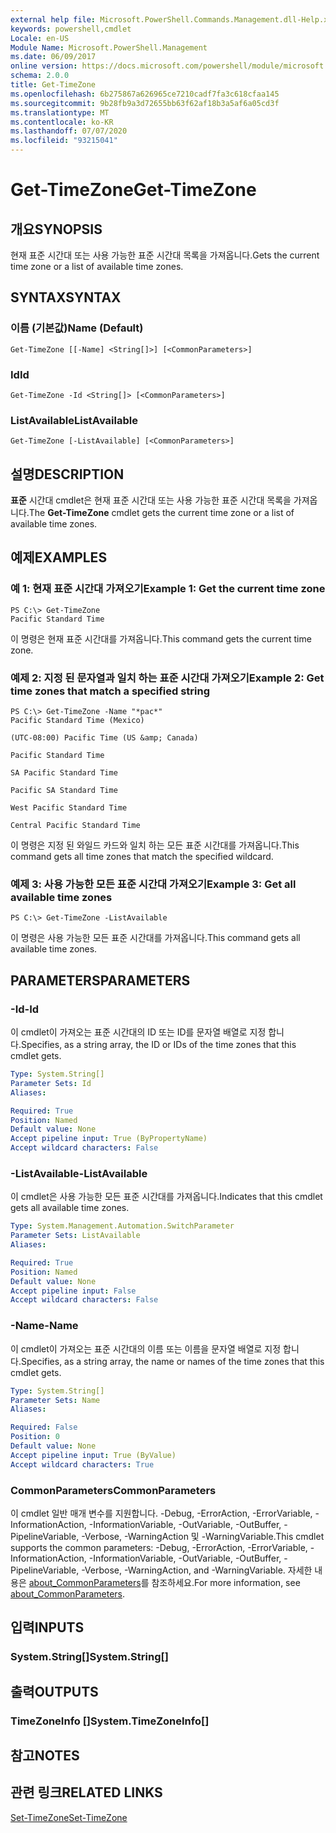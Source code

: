 ```yaml
---
external help file: Microsoft.PowerShell.Commands.Management.dll-Help.xml
keywords: powershell,cmdlet
Locale: en-US
Module Name: Microsoft.PowerShell.Management
ms.date: 06/09/2017
online version: https://docs.microsoft.com/powershell/module/microsoft.powershell.management/get-timezone?view=powershell-6&WT.mc_id=ps-gethelp
schema: 2.0.0
title: Get-TimeZone
ms.openlocfilehash: 6b275867a626965ce7210cadf7fa3c618cfaa145
ms.sourcegitcommit: 9b28fb9a3d72655bb63f62af18b3a5af6a05cd3f
ms.translationtype: MT
ms.contentlocale: ko-KR
ms.lasthandoff: 07/07/2020
ms.locfileid: "93215041"
---
```

# <span data-ttu-id="7da56-103">Get-TimeZone</span><span class="sxs-lookup"><span data-stu-id="7da56-103">Get-TimeZone</span></span>

## <span data-ttu-id="7da56-104">개요</span><span class="sxs-lookup"><span data-stu-id="7da56-104">SYNOPSIS</span></span>
<span data-ttu-id="7da56-105">현재 표준 시간대 또는 사용 가능한 표준 시간대 목록을 가져옵니다.</span><span class="sxs-lookup"><span data-stu-id="7da56-105">Gets the current time zone or a list of available time zones.</span></span>

## <span data-ttu-id="7da56-106">SYNTAX</span><span class="sxs-lookup"><span data-stu-id="7da56-106">SYNTAX</span></span>

### <span data-ttu-id="7da56-107">이름 (기본값)</span><span class="sxs-lookup"><span data-stu-id="7da56-107">Name (Default)</span></span>

```
Get-TimeZone [[-Name] <String[]>] [<CommonParameters>]
```

### <span data-ttu-id="7da56-108">Id</span><span class="sxs-lookup"><span data-stu-id="7da56-108">Id</span></span>

```
Get-TimeZone -Id <String[]> [<CommonParameters>]
```

### <span data-ttu-id="7da56-109">ListAvailable</span><span class="sxs-lookup"><span data-stu-id="7da56-109">ListAvailable</span></span>

```
Get-TimeZone [-ListAvailable] [<CommonParameters>]
```

## <span data-ttu-id="7da56-110">설명</span><span class="sxs-lookup"><span data-stu-id="7da56-110">DESCRIPTION</span></span>

<span data-ttu-id="7da56-111">**표준** 시간대 cmdlet은 현재 표준 시간대 또는 사용 가능한 표준 시간대 목록을 가져옵니다.</span><span class="sxs-lookup"><span data-stu-id="7da56-111">The **Get-TimeZone** cmdlet gets the current time zone or a list of available time zones.</span></span>

## <span data-ttu-id="7da56-112">예제</span><span class="sxs-lookup"><span data-stu-id="7da56-112">EXAMPLES</span></span>

### <span data-ttu-id="7da56-113">예 1: 현재 표준 시간대 가져오기</span><span class="sxs-lookup"><span data-stu-id="7da56-113">Example 1: Get the current time zone</span></span>

```
PS C:\> Get-TimeZone
Pacific Standard Time
```

<span data-ttu-id="7da56-114">이 명령은 현재 표준 시간대를 가져옵니다.</span><span class="sxs-lookup"><span data-stu-id="7da56-114">This command gets the current time zone.</span></span>

### <span data-ttu-id="7da56-115">예제 2: 지정 된 문자열과 일치 하는 표준 시간대 가져오기</span><span class="sxs-lookup"><span data-stu-id="7da56-115">Example 2: Get time zones that match a specified string</span></span>

```
PS C:\> Get-TimeZone -Name "*pac*"
Pacific Standard Time (Mexico)

(UTC-08:00) Pacific Time (US &amp; Canada)

Pacific Standard Time

SA Pacific Standard Time

Pacific SA Standard Time

West Pacific Standard Time

Central Pacific Standard Time
```

<span data-ttu-id="7da56-116">이 명령은 지정 된 와일드 카드와 일치 하는 모든 표준 시간대를 가져옵니다.</span><span class="sxs-lookup"><span data-stu-id="7da56-116">This command gets all time zones that match the specified wildcard.</span></span>

### <span data-ttu-id="7da56-117">예제 3: 사용 가능한 모든 표준 시간대 가져오기</span><span class="sxs-lookup"><span data-stu-id="7da56-117">Example 3: Get all available time zones</span></span>

```
PS C:\> Get-TimeZone -ListAvailable
```

<span data-ttu-id="7da56-118">이 명령은 사용 가능한 모든 표준 시간대를 가져옵니다.</span><span class="sxs-lookup"><span data-stu-id="7da56-118">This command gets all available time zones.</span></span>

## <span data-ttu-id="7da56-119">PARAMETERS</span><span class="sxs-lookup"><span data-stu-id="7da56-119">PARAMETERS</span></span>

### <span data-ttu-id="7da56-120">-Id</span><span class="sxs-lookup"><span data-stu-id="7da56-120">-Id</span></span>

<span data-ttu-id="7da56-121">이 cmdlet이 가져오는 표준 시간대의 ID 또는 ID를 문자열 배열로 지정 합니다.</span><span class="sxs-lookup"><span data-stu-id="7da56-121">Specifies, as a string array, the ID or IDs of the time zones that this cmdlet gets.</span></span>

```yaml
Type: System.String[]
Parameter Sets: Id
Aliases:

Required: True
Position: Named
Default value: None
Accept pipeline input: True (ByPropertyName)
Accept wildcard characters: False
```

### <span data-ttu-id="7da56-122">-ListAvailable</span><span class="sxs-lookup"><span data-stu-id="7da56-122">-ListAvailable</span></span>

<span data-ttu-id="7da56-123">이 cmdlet은 사용 가능한 모든 표준 시간대를 가져옵니다.</span><span class="sxs-lookup"><span data-stu-id="7da56-123">Indicates that this cmdlet gets all available time zones.</span></span>

```yaml
Type: System.Management.Automation.SwitchParameter
Parameter Sets: ListAvailable
Aliases:

Required: True
Position: Named
Default value: None
Accept pipeline input: False
Accept wildcard characters: False
```

### <span data-ttu-id="7da56-124">-Name</span><span class="sxs-lookup"><span data-stu-id="7da56-124">-Name</span></span>

<span data-ttu-id="7da56-125">이 cmdlet이 가져오는 표준 시간대의 이름 또는 이름을 문자열 배열로 지정 합니다.</span><span class="sxs-lookup"><span data-stu-id="7da56-125">Specifies, as a string array, the name or names of the time zones that this cmdlet gets.</span></span>

```yaml
Type: System.String[]
Parameter Sets: Name
Aliases:

Required: False
Position: 0
Default value: None
Accept pipeline input: True (ByValue)
Accept wildcard characters: True
```

### <span data-ttu-id="7da56-126">CommonParameters</span><span class="sxs-lookup"><span data-stu-id="7da56-126">CommonParameters</span></span>

<span data-ttu-id="7da56-127">이 cmdlet 일반 매개 변수를 지원합니다. -Debug, -ErrorAction, -ErrorVariable, -InformationAction, -InformationVariable, -OutVariable, -OutBuffer, -PipelineVariable, -Verbose, -WarningAction 및 -WarningVariable.</span><span class="sxs-lookup"><span data-stu-id="7da56-127">This cmdlet supports the common parameters: -Debug, -ErrorAction, -ErrorVariable, -InformationAction, -InformationVariable, -OutVariable, -OutBuffer, -PipelineVariable, -Verbose, -WarningAction, and -WarningVariable.</span></span> <span data-ttu-id="7da56-128">자세한 내용은 [about_CommonParameters](https://go.microsoft.com/fwlink/?LinkID=113216)를 참조하세요.</span><span class="sxs-lookup"><span data-stu-id="7da56-128">For more information, see [about_CommonParameters](https://go.microsoft.com/fwlink/?LinkID=113216).</span></span>

## <span data-ttu-id="7da56-129">입력</span><span class="sxs-lookup"><span data-stu-id="7da56-129">INPUTS</span></span>

### <span data-ttu-id="7da56-130">System.String[]</span><span class="sxs-lookup"><span data-stu-id="7da56-130">System.String[]</span></span>

## <span data-ttu-id="7da56-131">출력</span><span class="sxs-lookup"><span data-stu-id="7da56-131">OUTPUTS</span></span>

### <span data-ttu-id="7da56-132">TimeZoneInfo []</span><span class="sxs-lookup"><span data-stu-id="7da56-132">System.TimeZoneInfo[]</span></span>

## <span data-ttu-id="7da56-133">참고</span><span class="sxs-lookup"><span data-stu-id="7da56-133">NOTES</span></span>

## <span data-ttu-id="7da56-134">관련 링크</span><span class="sxs-lookup"><span data-stu-id="7da56-134">RELATED LINKS</span></span>

[<span data-ttu-id="7da56-135">Set-TimeZone</span><span class="sxs-lookup"><span data-stu-id="7da56-135">Set-TimeZone</span></span>](Set-TimeZone.md)
